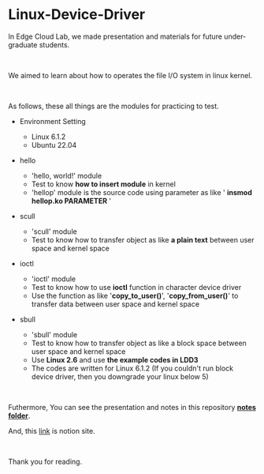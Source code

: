 # Linux-Device-Driver

In Edge Cloud Lab, we made presentation and materials for future under-graduate students.

<br/>

We aimed to learn about how to operates the file I/O system in linux kernel.

<br/>

As follows, these all things are the modules for practicing to test.

- Environment Setting
  - Linux 6.1.2
  - Ubuntu 22.04

- hello
  - 'hello, world!' module
  - Test to know **how to insert module** in kernel
  - 'hellop' module is the source code using parameter as like ' **insmod hellop.ko PARAMETER** '
  
- scull
  - 'scull' module
  - Test to know how to transfer object as like **a plain text** between user space and kernel space

- ioctl
  - 'ioctl' module
  - Test to know how to use **ioctl** function in character device driver
  - Use the function as like '**copy_to_user()**', '**copy_from_user()**' to transfer data between user space and kernel space

- sbull
  - 'sbull' module
  - Test to know how to transfer object as like a block space between user space and kernel space
  - Use **Linux 2.6** and use **the example codes in LDD3**
  - The codes are written for Linux 6.1.2 (If you couldn't run block device driver, then you downgrade your linux below 5)
 
<br/>

Futhermore, You can see the presentation and notes in this repository [**notes folder**](https://github.com/DevTae/Linux-Device-Driver/tree/main/notes).

And, this [link](https://mellow-citrine-e50.notion.site/2023-Edge-Cloud-Lab-0ebb1631ff2249668008b48a6d9d7345?pvs=4) is notion site.
 
<br/>

Thank you for reading.
